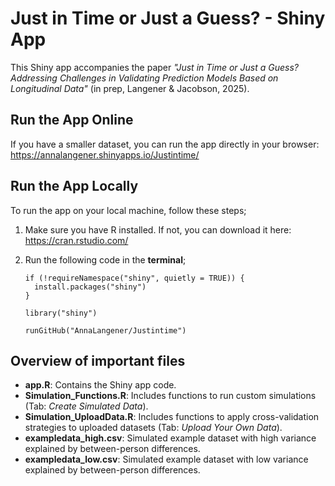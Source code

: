 # Just in Time or Just a Guess? - Shiny App

This Shiny app accompanies the paper *"Just in Time or Just a Guess? Addressing Challenges in Validating Prediction Models Based on Longitudinal Data"* (in prep, Langener & Jacobson, 2025).

## Run the App Online

If you have a smaller dataset, you can run the app directly in your browser:\
<https://annalangener.shinyapps.io/Justintime/>

## Run the App Locally

To run the app on your local machine, follow these steps;

1.  Make sure you have R installed. If not, you can download it here: <https://cran.rstudio.com/>

2.  Run the following code in the **terminal**;

    ```{r}
    if (!requireNamespace("shiny", quietly = TRUE)) {
      install.packages("shiny")
    }

    library("shiny")

    runGitHub("AnnaLangener/Justintime")
    ```

## Overview of important files

-   **app.R**: Contains the Shiny app code.
-   **Simulation_Functions.R**: Includes functions to run custom simulations (Tab: *Create Simulated Data*).
-   **Simulation_UploadData.R**: Includes functions to apply cross-validation strategies to uploaded datasets (Tab: *Upload Your Own Data*).
-   **exampledata_high.csv**: Simulated example dataset with high variance explained by between-person differences.
-   **exampledata_low.csv**: Simulated example dataset with low variance explained by between-person differences.
